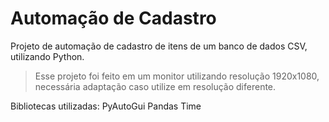 # Automação de Cadastro

Projeto de automação de cadastro de itens de um banco de dados CSV, utilizando Python.

 > Esse projeto foi feito em um monitor utilizando resolução 1920x1080, necessária adaptação caso utilize em resolução diferente.

 Bibliotecas utilizadas: 
    PyAutoGui
    Pandas
    Time
